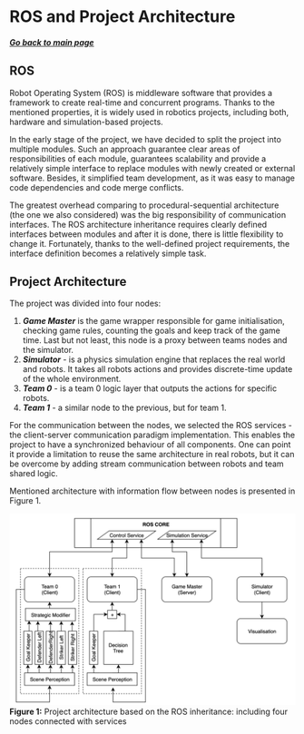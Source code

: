 # ROS and Project Architecture
##### [Go back to main page](../../Documentation.md)

## ROS

Robot Operating System (ROS) is middleware software that provides a framework to create real-time and concurrent programs.
Thanks to the mentioned properties, it is widely used in robotics projects, including both, hardware and simulation-based projects.

In the early stage of the project, we have decided to split the project into multiple modules. 
Such an approach guarantee clear areas of responsibilities of each module, guarantees scalability and provide a relatively simple interface to replace modules with newly created or external software. 
Besides, it simplified team development, as it was easy to manage code dependencies and code merge conflicts.

The greatest overhead comparing to procedural-sequential architecture (the one we also considered) was the big responsibility of communication interfaces.
The ROS architecture inheritance requires clearly defined interfaces between modules and after it is done, there is little flexibility to change it.
Fortunately, thanks to the well-defined project requirements, the interface definition becomes a relatively simple task.

## Project Architecture

The project was divided into four nodes:
1. ___Game Master___ is the game wrapper responsible for game initialisation, checking game rules, counting the goals and keep track of the game time. 
   Last but not least, this node is a proxy between teams nodes and the simulator.
2. ___Simulator___ - is a physics simulation engine that replaces the real world and robots. It takes all robots actions and provides discrete-time update of the whole environment. 
3. ___Team 0___ - is a team 0 logic layer that outputs the actions for specific robots.
4. ___Team 1___ - a similar node to the previous, but for team 1.


For the communication between the nodes, we selected the ROS services - the client-server communication paradigm implementation. 
This enables the project to have a synchronized behaviour of all components. 
One can point it provide a limitation to reuse the same architecture in real robots, but it can be overcome by adding stream communication between robots and team shared logic.

Mentioned architecture with information flow between nodes is presented in Figure 1. 

![Diff drive](../Figures/ROS_architecture.png)
__Figure 1:__ Project architecture based on the ROS inheritance: including four nodes connected with services 
